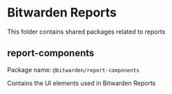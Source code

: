 # Bitwarden Reports

This folder contains shared packages related to reports

## report-components

Package name: `@bitwarden/report-components`

Contains the UI elements used in Bitwarden Reports
